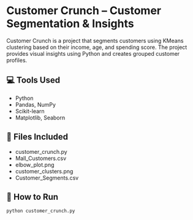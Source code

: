 
# Customer Crunch – Customer Segmentation & Insights

Customer Crunch is a project that segments customers using KMeans clustering based on their income, age, and spending score. The project provides visual insights using Python and creates grouped customer profiles.

## 💻 Tools Used
- Python
- Pandas, NumPy
- Scikit-learn
- Matplotlib, Seaborn

## 📂 Files Included
- customer_crunch.py
- Mall_Customers.csv
- elbow_plot.png
- customer_clusters.png
- Customer_Segments.csv

## 🚀 How to Run
```bash
python customer_crunch.py
